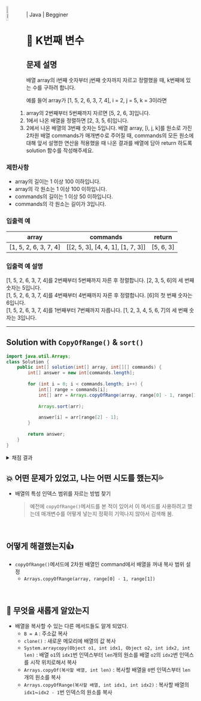 <img src="https://github.com/MinjuKang727/I_am_Super_Junior/assets/108849480/11b3df56-3cac-4e4b-8079-f3b3a51452ea" align="left" width="10%" alt="Programmers">

 | Java | Begginer
# 🎱 K번째 변수

## 문제 설명
배열 array의 i번째 숫자부터 j번째 숫자까지 자르고 정렬했을 때, k번째에 있는 수를 구하려 합니다.

예를 들어 array가 [1, 5, 2, 6, 3, 7, 4], i = 2, j = 5, k = 3이라면

1. array의 2번째부터 5번째까지 자르면 [5, 2, 6, 3]입니다.
2. 1에서 나온 배열을 정렬하면 [2, 3, 5, 6]입니다.
3. 2에서 나온 배열의 3번째 숫자는 5입니다.
배열 array, [i, j, k]를 원소로 가진 2차원 배열 commands가 매개변수로 주어질 때, commands의 모든 원소에 대해 앞서 설명한 연산을 적용했을 때 나온 결과를 배열에 담아 return 하도록 solution 함수를 작성해주세요.

### 제한사항
- array의 길이는 1 이상 100 이하입니다.
- array의 각 원소는 1 이상 100 이하입니다.
- commands의 길이는 1 이상 50 이하입니다.
- commands의 각 원소는 길이가 3입니다.

### 입출력 예
| **array**             | **commands**                      | **return** |
|-----------------------|-----------------------------------|------------|
| [1, 5, 2, 6, 3, 7, 4] | [[2, 5, 3], [4, 4, 1], [1, 7, 3]] | [5, 6, 3]  |

### 입출력 예 설명
[1, 5, 2, 6, 3, 7, 4]를 2번째부터 5번째까지 자른 후 정렬합니다. [2, 3, 5, 6]의 세 번째 숫자는 5입니다.  
[1, 5, 2, 6, 3, 7, 4]를 4번째부터 4번째까지 자른 후 정렬합니다. [6]의 첫 번째 숫자는 6입니다.  
[1, 5, 2, 6, 3, 7, 4]를 1번째부터 7번째까지 자릅니다. [1, 2, 3, 4, 5, 6, 7]의 세 번째 숫자는 3입니다.  

---

## Solution with `CopyOfRange()` & `sort()`
```java
import java.util.Arrays;
class Solution {
    public int[] solution(int[] array, int[][] commands) {
        int[] answer = new int[commands.length];
        
        for (int i = 0; i < commands.length; i++) {
            int[] range = commands[i];
            int[] arr = Arrays.copyOfRange(array, range[0] - 1, range[1]);
            
            Arrays.sort(arr);
            
            answer[i] = arr[range[2] - 1];
        }
        
        return answer;
    }
}
```
<details>
  <summary>채점 결과</summary>

  ![image](https://github.com/MinjuKang727/I_am_Super_Junior/assets/108849480/a3f2e580-69fd-4fb3-b241-bd7c4f8f1a6d)
</details>

## 💥 어떤 문제가 있었고, 나는 어떤 시도를 했는지💦  
- 배열의 특성 인덱스 범위를 자르는 방법 찾기
  > 예전에 `copyOfRange()`메서드를 본 적이 있어서 이 메서드를 사용하려고 했는데 매개변수를 어떻게 넣는지 정확히 기억나지 않아서 검색해 봄.

<br>

## 어떻게 해결했는지👍  
- `copyOfRange()`메서드에 2차원 배열인 command에서 배열을 꺼내 복사 범위 설정
  - `Arrays.copyOfRange(array, range[0] - 1, range[1])`
<br>

## 💬 무엇을 새롭게 알았는지  
- 배열을 복사할 수 있는 다른 메서드들도 알게 되었다.
  - `B = A` : 주소값 복사
  - `clone()` : 새로운 메모리에 배열의 값 복사
  - `System.arraycopy(Object o1, int idx1, Object o2, int idx2, int len)` : 배열 `o1`의 `idx1`번 인덱스부터 `len`개의 원소를 배열 `o2`의 `idx2`번 인덱스를 시작 위치로해서 복사
  - `Arrays.copyOf(복사할 배열, int len)` : 복사할 배열을 `0`번 인덱스부터 `len`개의 원소를 복사
  - `Arrays.copyOfRange(복사할 배열, int idx1, int idx2)` : 복사할 배열의 `idx1`~`idx2 - 1`번 인덱스의 원소를 복사
  
